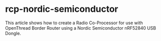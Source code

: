 # rcp-nordic-semiconductor
This article shows how to create a Radio Co-Processor for use with OpenThread Border Router using a Nordic Semiconductor nRF52840 USB Dongle.
